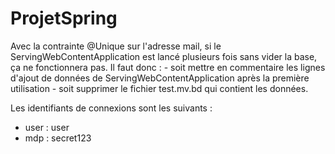 # ProjetSpring

Avec la contrainte @Unique sur l'adresse mail, 
si le ServingWebContentApplication est lancé plusieurs fois sans vider la base, ça ne fonctionnera pas.
Il faut donc : 
          - soit mettre en commentaire les lignes d'ajout de données de ServingWebContentApplication après la première utilisation
          - soit supprimer le fichier test.mv.bd qui contient les données.
          
          
Les identifiants de connexions sont les suivants :
  - user :   user
  - mdp  :   secret123
